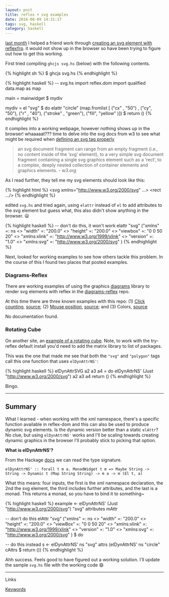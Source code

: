 ```yaml
---
layout: post
title: reflex + svg examples
date: 2016-08-09 14:31:17
tags: svg, haskell
category: haskell
---
```


[last month](/5min/2016/07/08/svg-reflex/) I helped a friend work through [creating an svg element with reflexfrp][0]. it would not show up in the browser so have been trying to figure out how to get this working.

First tried compiling `ghcjs svg.hs` (below) with the following contents.

{% highlight sh %}
$ ghcjs svg.hs
{% endhighlight %}

{% highlight haskell %}
-- svg.hs
import reflex.dom
import qualified data.map as map

main = mainwidget $ mydiv

mydiv = el "svg" $ do
  elattr "circle"  (map.fromlist [ ("cx" , "50") , ("cy", "50"), ("r" , "40"), ("stroke" , "green"), ("fill",  "yellow" )]) $ return ()
{% endhighlight %}


it compiles into a working webpage, however nothing shows up in the browser! whaaaaat??? time to delve into the svg docs from w3 to see what might be required when [defining an svg tag properly][1]

> an svg document fragment can range from an empty fragment (i.e., no content inside of the ‘svg’ element), to a very simple svg document fragment containing a single svg graphics element such as a ‘rect’, to a complex, deeply nested collection of container elements and graphics elements. *- w3.org*

As I read further, they tell me my svg elements should look like this: 

{% highlight html %}
<svg xmlns="http://www.w3.org/2000/svg" …>
  <rect …/>
</svg>
{% endhighlight %}

edited `svg.hs` and tried again, using `elattr` instead of `el` to add attributes to the svg element but guess what, this also didn't show anything in the browser. :frowning:

{% highlight haskell %}
-- don't do this, it won't work
elattr "svg" 
    ("xmlns" =: ns 
      <> "width" =: "200.0" 
      <> "height" =: "200.0"
      <> "viewbox" =: "0 0 50 20"
      <> "xmlns:xlink" =: "http://www.w3.org/1999/xlink"
      <> "version" =: "1.0" 
      <> "xmlns:svg" =: "http://www.w3.org/2000/svg"
    )
{% endhighlight %}

Next, looked for working examples to see how others tackle this problem. In the course of this I found two places that posted examples.

### Diagrams-Reflex

There are working examples of using the graphics [diagrams][9] library to render svg elements with reflex in the [diagrams-reflex][2] repo. 

At this time there are three known examples with this repo: (1) [Click counting][3], [source][4]; (2) [Mouse position][5], [source][6]; and (3) Colors, [source][8]

No documentation found.

### Rotating Cube

On another site, an [example of a rotating cube](http://rosettacode.org/wiki/Draw_a_rotating_cube). Note, to work with the try-reflex default install you'd need to add the matrix library to list of packages.

This was the one that made me see that both the `"svg"` and `"polygon"` tags call this one function that uses `elDynAttrNS'`:

{% highlight haskell %}
elDynAttrSVG a2 a3 a4 = do 
    elDynAttrNS' (Just "http://www.w3.org/2000/svg") a2 a3 a4
    return ()
{% endhighlight %}

Bingo.

---

## Summary

What I learned - when working with the xml namespace, there's a specific function available in reflex-dom and this can also be used to produce dynamic svg elements. Is the dynamic version better than a static `elAttr`? No clue, but using `elDynAttrNS'` works and I'll be scaling towards creating dynamic graphics in the browser I'll probably stick to picking that option.

**What is elDynAttrNS'?**

From the Hackage [docs](https://hackage.haskell.org/package/reflex-dom-0.3/docs/Reflex-Dom-Widget-Basic.html) we can read the type signature.

`elDynAttrNS' :: forall t m a. MonadWidget t m => Maybe String -> String -> Dynamic t (Map String String) -> m a -> m (El t, a)` 

What this means: four inputs, the first is the xml namespace declaration, the 2nd the svg element, the third includes further attributes, and the last is a monad. This returns a monad, so you have to bind it to something~

{% highlight haskell %}
example <- elDynAttrNS' (Just "http://www.w3.org/2000/svg") "svg" attributes mAttr

-- don't do this
elAttr "svg" ("xmlns" =: ns <> "width" =: "200.0" <> "height" =: "200.0"
             <> "viewBox" =: "0 0 50 20"
             <> "xmlns:xlink" =: "http://www.w3.org/1999/xlink"
             <> "version" =: "1.0" <> "xmlns:svg" =: "http://www.w3.org/2000/svg"
             ) $ do


-- do this instead
 s <- elDynAttrNS' ns "svg" attrs (elDynAttrNS' ns "circle" cAttrs $ return ())
{% endhighlight %}


Ahh success. Feels good to have figured out a working solution. I'll update the sample `svg.hs` file with the working code :smile:



[0]: http://stackoverflow.com/questions/38268962/a-single-svg-element-with-reflex-frp/38270441#38270441

--- 
Links

[Keywords](https://wiki.haskell.org/Keywords)


[1]: https://www.w3.org/TR/SVG/struct.html#NewDocumentOverview
[2]: https://github.com/diagrams/diagrams-reflex
[3]: http://bergey.github.io/gooey/diagrams-reflex-counting/
[4]: https://github.com/diagrams/diagrams-reflex/blob/master/example/src/Counting.hs
[5]: http://bergey.github.io/gooey/diagrams-reflex-follow/
[6]: https://github.com/diagrams/diagrams-reflex/blob/master/example/src/Follow.hs
[8]: https://github.com/diagrams/diagrams-reflex/blob/master/example/src/Colors.hs
[9]: https://github.com/diagrams/diagrams
